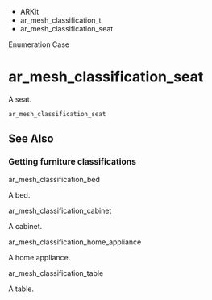 

- ARKit
- ar_mesh_classification_t
-  ar_mesh_classification_seat 

Enumeration Case

# ar_mesh_classification_seat

A seat.

``` source
ar_mesh_classification_seat
```

## See Also

### Getting furniture classifications

ar_mesh_classification_bed

A bed.

ar_mesh_classification_cabinet

A cabinet.

ar_mesh_classification_home_appliance

A home appliance.

ar_mesh_classification_table

A table.

